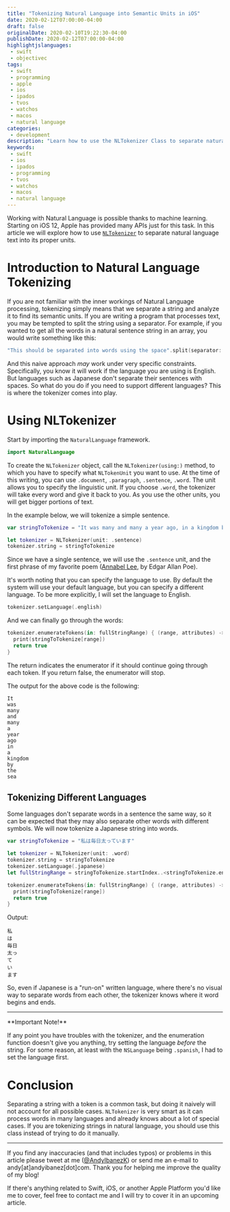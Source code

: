 ```yaml
---
title: "Tokenizing Natural Language into Semantic Units in iOS"
date: 2020-02-12T07:00:00-04:00
draft: false
originalDate: 2020-02-10T19:22:30-04:00
publishDate: 2020-02-12T07:00:00-04:00
highlightjslanguages:
 - swift
 - objectivec
tags:
 - swift
 - programming
 - apple
 - ios
 - ipados
 - tvos
 - watchos
 - macos
 - natural language
categories:
 - development
description: "Learn how to use the NLTokenizer Class to separate natural language strings into components."
keywords:
 - swift
 - ios
 - ipados
 - programming
 - tvos
 - watchos
 - macos
 - natural language
---
```


Working with Natural Language is possible thanks to machine learning. Starting on iOS 12, Apple has provided many APIs just for this task. In this article we will explore how to use [`NLTokenizer`](https://developer.apple.com/documentation/naturallanguage/nltokenizer) to separate natural language text into its proper units.

# Introduction to Natural Language Tokenizing

If you are not familiar with the inner workings of Natural Language processing, tokenizing simply means that we separate a string and analyze it to find its semantic units. If you are writing a program that processes text, you may be tempted to split the string using a separator. For example, if you wanted to get all the words in a natural sentence string in an array, you would write something like this:

```swift
"This should be separated into words using the space".split(separator: " ")
```

And this naive approach *may* work under very specific constraints. Specifically, you know it will work if the language you are using is English. But languages such as Japanese don't separate their sentences with spaces. So what do you do if you need to support different languages? This is where the tokenizer comes into play.

# Using NLTokenizer

Start by importing the `NaturalLanguage` framework.

```Swift
import NaturalLanguage
```

To create the `NLTokenizer` object, call the `NLTokenizer(using:)` method, to which you have to specify what `NLTokenUnit` you want to use. At the time of this writing, you can use `.document`, `.paragraph`, `.sentence`, `.word`. The unit allows you to specify the linguistic unit. If you choose `.word`, the tokenizer will take every word and give it back to you. As you use the other units, you will get bigger portions of text.

In the example below, we will tokenize a simple sentence.

```swift
var stringToTokenize = "It was many and many a year ago, in a kingdom by the sea."

let tokenizer = NLTokenizer(unit: .sentence)
tokenizer.string = stringToTokenize
```

Since we have a single sentence, we will use the `.sentence` unit, and the first phrase of my favorite poem ([Annabel Lee](https://en.wikipedia.org/wiki/Annabel_Lee), by Edgar Allan Poe).

It's worth noting that you can specify the language to use. By default the system will use your default language, but you can specify a different language. To be more explicitly, I will set the language to English.

```swift
tokenizer.setLanguage(.english)
```

And we can finally go through the words:

```swift
tokenizer.enumerateTokens(in: fullStringRange) { (range, attributes) -> Bool in
  print(stringToTokenize[range])
  return true
}
```

The return indicates the enumerator if it should continue going through each token. If you return false, the enumerator will stop.

The output for the above code is the following:

```
It
was
many
and
many
a
year
ago
in
a
kingdom
by
the
sea
```

## Tokenizing Different Languages

Some languages don't separate words in a sentence the same way, so it can be expected that they may also separate other words with different symbols. We will now tokenize a Japanese string into words.

```swift
var stringToTokenize = "私は毎日太っています"

let tokenizer = NLTokenizer(unit: .word)
tokenizer.string = stringToTokenize
tokenizer.setLanguage(.japanese)
let fullStringRange = stringToTokenize.startIndex..<stringToTokenize.endIndex

tokenizer.enumerateTokens(in: fullStringRange) { (range, attributes) -> Bool in
  print(stringToTokenize[range])
  return true
}
```

Output:

```
私
は
毎日
太っ
て
い
ます
```

So, even if Japanese is a "run-on" written language, where there's no visual way to separate words from each other, the tokenizer knows where it word begins and ends.

<hr>
**Important Note!**

If any point you have troubles with the tokenizer, and the enumeration function doesn't give you anything, try setting the language *before* the string. For some reason, at least with the `NSLanguage` being `.spanish`, I had to set the language first.
</hr>

# Conclusion

Separating a string with a token is a common task, but doing it naively will not account for all possible cases. `NLTokenizer` is very smart as it can process words in many languages and already knows about a lot of special cases. If you are tokenizing strings in natural language, you should use this class instead of trying to do it manually.

<hr>

If you find any inaccuracies (and that includes typos) or problems in this article please tweet at me ([@AndyIbanezK](https://twitter.com/AndyIbanezK)) or send me an e-mail to andy[at]andyibanez[dot]com. Thank you for helping me improve the quality of my blog!

If there's anything related to Swift, iOS, or another Apple Platform you'd like me to cover, feel free to contact me and I will try to cover it in an upcoming article.